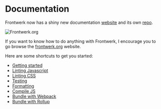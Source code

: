 # Documentation

Frontwerk now has a shiny new documentation [website][frontwerk.org] and its own
[repo][docs-repo].

![Frontwerk.org](https://i.imgur.com/RBdK0wy.jpg)

If you want to know how to do anything with Frontwerk, I encourage you to go
browse the [frontwerk.org][frontwerk.org] website.

Here are some shortcuts to get you started:

* [Getting started][quick-start]
* [Linting Javascript][lint]
* [Linting CSS][stylelint]
* [Testing][test]
* [Formatting][format]
* [Compile JS][babel]
* [Bundle with Webpack][webpack]
* [Bundle with Rollup][rollup]

[frontwerk.org]: https://frontwerk.org
[docs-repo]: https://github.com/tricinel/frontwerk.org
[quick-start]: https://frontwerk.org/docs/quick-start
[lint]: https://frontwerk.org/docs/lint
[stylelint]: https://frontwerk.org/docs/stylelint
[test]: https://frontwerk.org/docs/test
[format]: https://frontwerk.org/docs/format
[babel]: https://frontwerk.org/docs/babel
[webpack]: https://frontwerk.org/docs/webpack
[rollup]: https://frontwerk.org/docs/rollup

